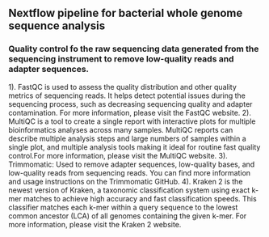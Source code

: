 <h2> Nextflow pipeline for bacterial whole genome sequence analysis </h2>

<h3>Quality control fo the raw sequencing data generated from the sequencing instrument to remove low-quality reads and adapter sequences.</h3>

1). FastQC is used to assess the quality distribution and other quality metrics of sequencing reads. It helps detect potential issues during the sequencing process, such as decreasing sequencing quality and adapter contamination. For more information, please visit the FastQC website.
2). MultiQC is a tool to create a single report with interactive plots for multiple bioinformatics analyses across many samples. MultiQC reports can describe multiple analysis steps and large numbers of samples within a single plot, and multiple analysis tools making it ideal for routine fast quality control.For more information, please visit the MultiQC website.
3). Trimmomatic: Used to remove adapter sequences, low-quality bases, and low-quality reads from sequencing reads. You can find more information and usage instructions on the Trimmomatic GitHub.
4). Kraken 2 is the newest version of Kraken, a taxonomic classification system using exact k-mer matches to achieve high accuracy and fast classification speeds. This classifier matches each k-mer within a query sequence to the lowest common ancestor (LCA) of all genomes containing the given k-mer. For more information, please visit the Kraken 2 website. 
